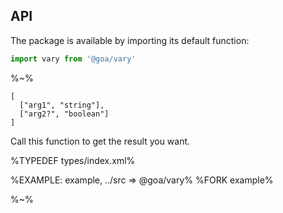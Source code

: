 ## API

The package is available by importing its default function:

```js
import vary from '@goa/vary'
```

%~%

```## vary
[
  ["arg1", "string"],
  ["arg2?", "boolean"]
]
```

Call this function to get the result you want.

%TYPEDEF types/index.xml%

%EXAMPLE: example, ../src => @goa/vary%
%FORK example%

%~%